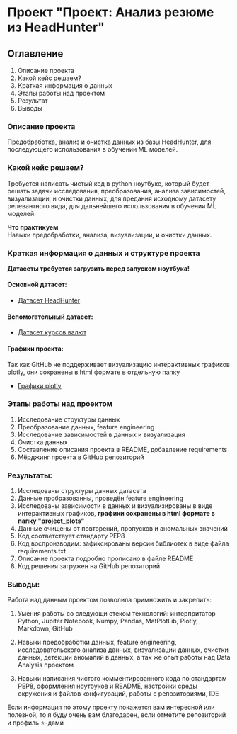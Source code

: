 # Проект "Проект: Анализ резюме из HeadHunter"

## Оглавление  
1. Описание проекта  
2. Какой кейс решаем? 
3. Краткая информация о данных
4. Этапы работы над проектом
5. Результат 
6. Выводы

### Описание проекта    
Предобработка, анализ и очистка данных из базы HeadHunter, для последующего использования в обучении ML моделей.


### Какой кейс решаем?    
Требуется написать чистый код в python ноутбуке, который будет решать задачи исследования, преобразования, анализа зависимостей, визуализации, и очистки данных, для предания исходному датасету релевантного вида, для дальнейшего использования в обучении ML моделей.

**Что практикуем**     
Навыки предобработки, анализа, визуализации, и очистки данных.


### Краткая информация о данных и структуре проекта 
**Датасеты требуется загрузить перед запуском ноутбука!**

#### Основной датасет:
* [Датасет HeadHunter](https://drive.google.com/file/d/1uxAlfnvemRRk27qN2CTUvtOKCnJkyH5R/view?usp=sharing)

#### Вспомогательный датасет:
* [Датасет курсов валют](https://drive.google.com/file/d/1VF6avSFBZ2VQfHLKvbA-0CRJNEIdnMM-/view?usp=sharing)

#### Графики проекта:
Так как GitHub не поддерживает визуализацию интерактивных графиков plotly, они сохранены в html формате в отдельную папку
* [Графики plotly](https://github.com/timmyAlvice/MIPT-Python-projects/tree/main/TASK-3%20(HH%20Data%20Analysis)/project_plots)


### Этапы работы над проектом  
1. Исследование структуры данных
2. Преобразование данных, feature engineering
3. Исследование зависимостей в данных и визуализация
4. Очистка данных
5. Составление описания проекта в README, добавление requirements
6. Мёрджинг проекта в GitHub репозиторий


### Результаты:  
1. Исследованы структуры данных датасета
2. Данные пробразованны, проведён feature engineering
3. Исследованы зависимости в данных и визуализированы в виде интерактивных графиков, **графики сохранены в html формате в папку "project_plots"**
4. Данные очищены от повторений, пропусков и аномальных значений
5. Код соответствует стандарту PEP8
6. Код воспроизводим: зафиксированы версии библиотек в виде файла requirements.txt
7. Описание проекта подробно прописано в файле README
8. Код решения загружен на GitHub репозиторий


### Выводы:  
Работа над данным проектом позволила примножить и закрепить: 
1. Умения работы со следующи стеком технологий: интерпритатор Python, Jupiter Notebook, Numpy, Pandas, MatPlotLib, Plotly, Markdown, GitHub

2. Навыки предобработки данных, feature engineering, исследовательского анализа данных, визуализации данных, очистки данных, детекции аномалий в данных, а так же опыт работы над Data Analysis проектом

3. Навыки написания чистого комментированного кода по стандартам PEP8, оформления ноутбуков и README, настройки среды окружения и файлов конфигураций, работы с репозиториями, IDE

Если информация по этому проекту покажется вам интересной или полезной, то я буду очень вам благодарен, если отметите репозиторий и профиль ⭐️-дами
